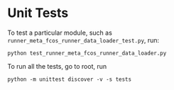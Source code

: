 # Unit Tests
To test a particular module, such as `runner_meta_fcos_runner_data_loader_test.py`, run:
```
python test_runner_meta_fcos_runner_data_loader.py
``` 

To run all the tests, go to root, run
```
python -m unittest discover -v -s tests
```
